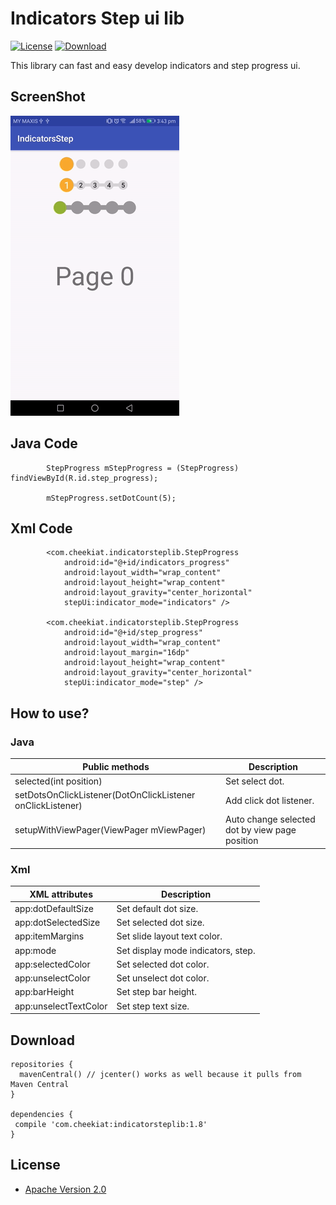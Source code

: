 # Indicators Step ui lib
[![License](https://img.shields.io/badge/license-Apache%202-green.svg)](https://www.apache.org/licenses/LICENSE-2.0)
[ ![Download](https://api.bintray.com/packages/kiathee/maven/indicatorsteplib/images/download.svg?version=1.0) ](https://bintray.com/kiathee/maven/indicatorsteplib/1.0/link)

This library can fast and easy develop indicators and step progress ui.

ScreenShot
----------------
![ScreenShot](https://github.com/cheekiat/IndicatorsStep/blob/master/screenshort.gif)

Java Code
----------------
```
        StepProgress mStepProgress = (StepProgress) findViewById(R.id.step_progress);
        
        mStepProgress.setDotCount(5);
```
        
Xml Code
----------------
```
        <com.cheekiat.indicatorsteplib.StepProgress
            android:id="@+id/indicators_progress"
            android:layout_width="wrap_content"
            android:layout_height="wrap_content"
            android:layout_gravity="center_horizontal"
            stepUi:indicator_mode="indicators" />

        <com.cheekiat.indicatorsteplib.StepProgress
            android:id="@+id/step_progress"
            android:layout_width="wrap_content"
            android:layout_margin="16dp"
            android:layout_height="wrap_content"
            android:layout_gravity="center_horizontal"
            stepUi:indicator_mode="step" />
```

How to use?
----------------
### Java
| Public methods | Description |
| ------------- | ------------- |
| selected(int position) | Set select dot. |
| setDotsOnClickListener(DotOnClickListener onClickListener) | Add click dot listener. |
| setupWithViewPager(ViewPager mViewPager) | Auto change selected dot by view page position |

### Xml
| XML attributes | Description |
| ------------- | ------------- |
| app:dotDefaultSize | Set default dot size. |
| app:dotSelectedSize | Set selected dot size. |
| app:itemMargins | Set slide layout text color. |
| app:mode | Set display mode indicators, step. |
| app:selectedColor | Set selected dot color. |
| app:unselectColor | Set unselect dot color. |
| app:barHeight | Set step bar height. |
| app:unselectTextColor | Set step text size. |

Download
----------------
```
repositories {
  mavenCentral() // jcenter() works as well because it pulls from Maven Central
}

dependencies {
 compile 'com.cheekiat:indicatorsteplib:1.8'
}
```

## License

* [Apache Version 2.0](http://www.apache.org/licenses/LICENSE-2.0.html)

